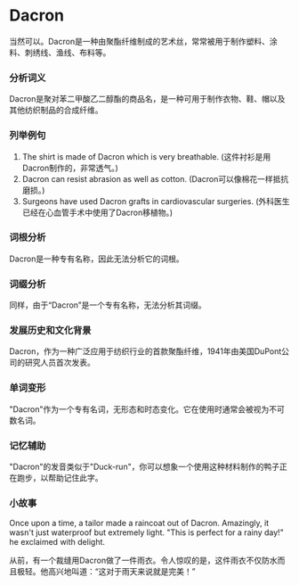 # Dacron

当然可以。Dacron是一种由聚酯纤维制成的艺术丝，常常被用于制作塑料、涂料、刺绣线、渔线、布料等。

  

### 分析词义

  

Dacron是聚对苯二甲酸乙二醇酯的商品名，是一种可用于制作衣物、鞋、帽以及其他纺织制品的合成纤维。

  

### 列举例句

  

1.  The shirt is made of Dacron which is very breathable. (这件衬衫是用Dacron制作的，非常透气。)
2.  Dacron can resist abrasion as well as cotton. (Dacron可以像棉花一样抵抗磨损。)
3.  Surgeons have used Dacron grafts in cardiovascular surgeries. (外科医生已经在心血管手术中使用了Dacron移植物。)

  

### 词根分析

  

Dacron是一种专有名称，因此无法分析它的词根。

  

### 词缀分析

  

同样，由于“Dacron”是一个专有名称，无法分析其词缀。

  

### 发展历史和文化背景

  

Dacron，作为一种广泛应用于纺织行业的首款聚酯纤维，1941年由美国DuPont公司的研究人员首次发表。

  

### 单词变形

  

"Dacron"作为一个专有名词，无形态和时态变化。它在使用时通常会被视为不可数名词。

  

### 记忆辅助

  

"Dacron"的发音类似于"Duck-run"，你可以想象一个使用这种材料制作的鸭子正在跑步，以帮助记住此字。

  

### 小故事

  

Once upon a time, a tailor made a raincoat out of Dacron. Amazingly, it wasn't just waterproof but extremely light. "This is perfect for a rainy day!" he exclaimed with delight.

  

从前，有一个裁缝用Dacron做了一件雨衣。令人惊叹的是，这件雨衣不仅防水而且极轻。他高兴地叫道：“这对于雨天来说就是完美！”
